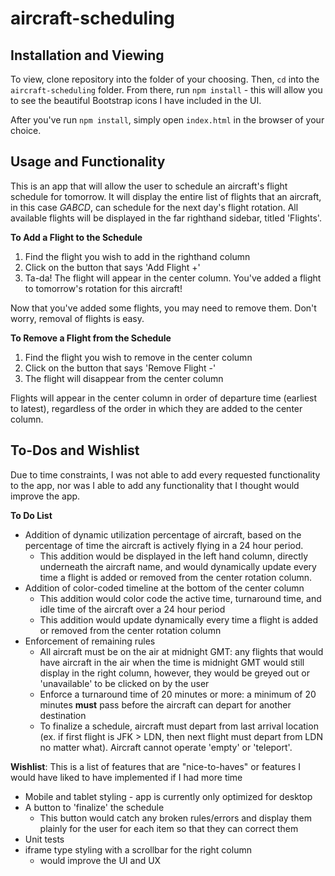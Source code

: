 # aircraft-scheduling

## Installation and Viewing
To view, clone repository into the folder of your choosing. Then, `cd` into the `aircraft-scheduling` folder. From there, run `npm install` - this will allow you to see the beautiful Bootstrap icons I have included in the UI. 

After you've run `npm install`, simply open `index.html` in the browser of your choice.

## Usage and Functionality
This is an app that will allow the user to schedule an aircraft's flight schedule for tomorrow. It will display the entire list of flights that an aircraft, in this case _GABCD_, can schedule for the next day's flight rotation. All available flights will be displayed in the far righthand sidebar, titled 'Flights'.

**To Add a Flight to the Schedule**
1. Find the flight you wish to add in the righthand column
2. Click on the button that says 'Add Flight +'
3. Ta-da! The flight will appear in the center column. You've added a flight to tomorrow's rotation for this aircraft!

Now that you've added some flights, you may need to remove them. Don't worry, removal of flights is easy.

**To Remove a Flight from the Schedule**
1. Find the flight you wish to remove in the center column
2. Click on the button that says 'Remove Flight -'
3. The flight will disappear from the center column

Flights will appear in the center column in order of departure time (earliest to latest), regardless of the order in which they are added to the center column.

## To-Dos and Wishlist
Due to time constraints, I was not able to add every requested functionality to the app, nor was I able to add any functionality that I thought would improve the app. 

**To Do List**
* Addition of dynamic utilization percentage of aircraft, based on the percentage of time the aircraft is actively flying in a 24 hour period. 
    * This addition would be displayed in the left hand column, directly underneath the aircraft name, and would dynamically update every time a flight is added or removed from the center rotation column.
* Addition of color-coded timeline at the bottom of the center column
    * This addition would color code the active time, turnaround time, and idle time of the aircraft over a 24 hour period
    * This addition would update dynamically every time a flight is added or removed from the center rotation column
* Enforcement of remaining rules
    * All aircraft must be on the air at midnight GMT: any flights that would have aircraft in the air when the time is midnight GMT would still display in the right column, however, they would be greyed out or 'unavailable' to be clicked on by the user
    * Enforce a turnaround time of 20 minutes or more: a minimum of 20 minutes **must** pass before the aircraft can depart for another destination
    * To finalize a schedule, aircraft must depart from last arrival location (ex. if first flight is JFK > LDN, then next flight must depart from LDN no matter what). Aircraft cannot operate 'empty' or 'teleport'. 

**Wishlist**: This is a list of features that are "nice-to-haves" or features I would have liked to have implemented if I had more time
* Mobile and tablet styling - app is currently only optimized for desktop
* A button to 'finalize' the schedule
    * This button would catch any broken rules/errors and display them plainly for the user for each item so that they can correct them
* Unit tests
* iframe type styling with a scrollbar for the right column
    * would improve the UI and UX 
